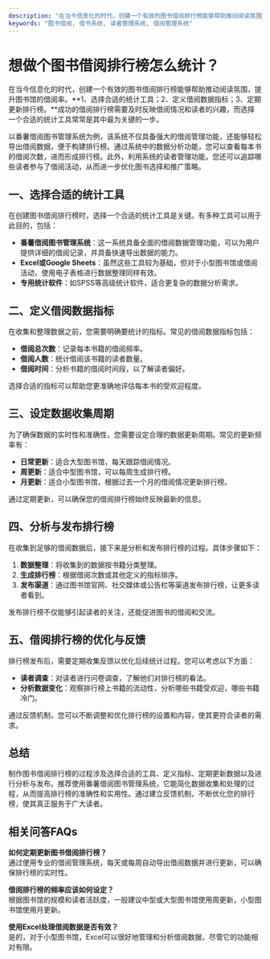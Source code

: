 ```yaml
---
description: "在当今信息化的时代，创建一个有效的图书借阅排行榜能够帮助推动阅读氛围，提升图书馆的借阅率。**1、选择合适的统计工具；2、定义借阅数据指标；3、定期更新排行榜。**成功的借阅排行榜需要及时反映借阅情况和读者的兴趣，而选择一个合适的统计工具常常是其中最为关键的一步。"
keywords: "图书借阅, 借书系统, 读者管理系统, 借阅管理系统"
---
```

# 想做个图书借阅排行榜怎么统计？

在当今信息化的时代，创建一个有效的图书借阅排行榜能够帮助推动阅读氛围，提升图书馆的借阅率。**1、选择合适的统计工具；2、定义借阅数据指标；3、定期更新排行榜。**成功的借阅排行榜需要及时反映借阅情况和读者的兴趣，而选择一个合适的统计工具常常是其中最为关键的一步。

以番薯借阅图书管理系统为例，该系统不仅具备强大的借阅管理功能，还能够轻松导出借阅数据，便于构建排行榜。通过系统中的数据分析功能，您可以查看每本书的借阅次数，进而形成排行榜。此外，利用系统的读者管理功能，您还可以追踪哪些读者参与了借阅活动，从而进一步优化图书选择和推广策略。

## **一、选择合适的统计工具**

在创建图书借阅排行榜时，选择一个合适的统计工具是关键。有多种工具可以用于此目的，包括：

- **番薯借阅图书管理系统**：这一系统具备全面的借阅数据管理功能，可以为用户提供详细的借阅记录，并具备快速导出数据的能力。
- **Excel或Google Sheets**：虽然这些工具较为基础，但对于小型图书馆或借阅活动，使用电子表格进行数据整理同样有效。
- **专用统计软件**：如SPSS等高级统计软件，适合更复杂的数据分析需求。

## **二、定义借阅数据指标**

在收集和整理数据之前，您需要明确要统计的指标。常见的借阅数据指标包括：

- **借阅总次数**：记录每本书籍的借阅频率。
- **借阅人数**：统计借阅该书籍的读者数量。
- **借阅时间**：分析书籍的借阅时间段，以了解读者偏好。
  
选择合适的指标可以帮助您更准确地评估每本书的受欢迎程度。

## **三、设定数据收集周期**

为了确保数据的实时性和准确性，您需要设定合理的数据更新周期。常见的更新频率有：

- **日常更新**：适合大型图书馆，每天跟踪借阅情况。
- **周更新**：适合中型图书馆，可以每周生成排行榜。
- **月更新**：适合小型图书馆，根据过去一个月的借阅情况更新排行榜。

通过定期更新，可以确保您的借阅排行榜始终反映最新的信息。

## **四、分析与发布排行榜**

在收集到足够的借阅数据后，接下来是分析和发布排行榜的过程。具体步骤如下：

1. **数据整理**：将收集到的数据按书籍分类整理。
2. **生成排行榜**：根据借阅次数或其他定义的指标排序。
3. **发布渠道**：通过图书馆官网、社交媒体或公告栏等渠道发布排行榜，让更多读者看到。

发布排行榜不仅能够引起读者的关注，还能促进图书的借阅和交流。

## **五、借阅排行榜的优化与反馈**

排行榜发布后，需要定期收集反馈以优化后续统计过程。您可以考虑以下方面：

- **读者调查**：对读者进行问卷调查，了解他们对排行榜的看法。
- **分析数据变化**：观察排行榜上书籍的流动性，分析哪些书籍受欢迎，哪些书籍冷门。

通过反馈机制，您可以不断调整和优化排行榜的设置和内容，使其更符合读者的需求。

## 总结

制作图书借阅排行榜的过程涉及选择合适的工具、定义指标、定期更新数据以及进行分析与发布。推荐使用番薯借阅图书管理系统，它能简化数据收集和处理的过程，从而提高排行榜的准确性和实用性。通过建立反馈机制，不断优化您的排行榜，使其真正服务于广大读者。

## 相关问答FAQs

**如何定期更新图书借阅排行榜？**  
通过使用专业的借阅管理系统，每天或每周自动导出借阅数据并进行更新，可以确保排行榜的实时性。

**借阅排行榜的频率应该如何设定？**  
根据图书馆的规模和读者活跃度，一般建议中型或大型图书馆使用周更新，小型图书馆使用月更新。

**使用Excel处理借阅数据是否有效？**  
是的，对于小型图书馆，Excel可以很好地管理和分析借阅数据，尽管它的功能相对有限。

